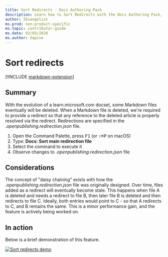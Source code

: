```yaml
---
title: Sort Redirects - Docs Authoring Pack
description: Learn how to Sort Redirects with the Docs Authoring Pack, Visual Studio Code extension.
author: IEvangelist
ms.prod: non-product-specific
ms.topic: contributor-guide
ms.date: 03/03/2020
ms.author: dapine
---
```


# Sort redirects

[!INCLUDE [markdown-extension](includes/markdown-extension.md)]

## Summary

With the evolution of a learn.microsoft.com docset, some Markdown files eventually will be deleted. When a Markdown file is deleted, we're required to provide a redirect so that any reference to the deleted article is properly resolved via the redirect. Redirections are specified in the *.openpublishing.redirection.json* file.

1. Open the Command Palette, press <kbd>F1</kbd> (or <kbd>⇧⌘P</kbd> on macOS)
1. Type: **Docs: Sort main redirection file**
1. Select the command to execute it
1. Observe changes to *.openpublishing.redirection.json* file

## Considerations

The concept of "daisy chaining" exists with how the *.openpublishing.redirection.json* file was originally designed. Over time, files added as a redirect will eventually become stale. This happens when file A is deleted and needs a redirect to file B, then later file B is deleted and then redirects to file C. Ideally, both entries would point to C - so that A redirects to C, and B remains the same. This is a minor performance gain, and the feature is actively being worked on.

## In action

Below is a brief demonstration of this feature.

[![Sort redirects demo](media/sort-redirect.gif)](media/sort-redirect.gif#lightbox)

